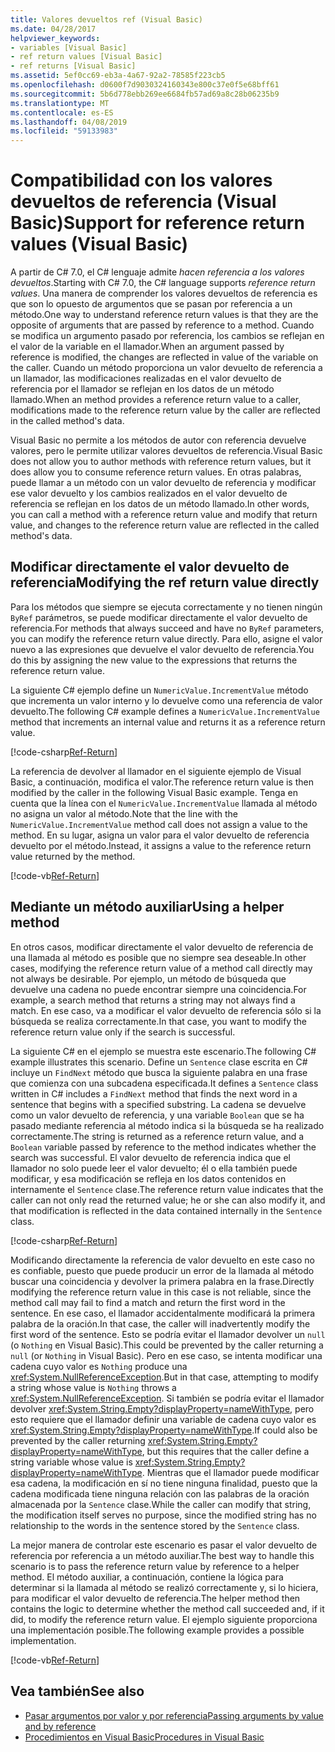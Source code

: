 ```yaml
---
title: Valores devueltos ref (Visual Basic)
ms.date: 04/28/2017
helpviewer_keywords:
- variables [Visual Basic]
- ref return values [Visual Basic]
- ref returns [Visual Basic]
ms.assetid: 5ef0cc69-eb3a-4a67-92a2-78585f223cb5
ms.openlocfilehash: d0600f7d9030324160343e800c37e0f5e68bff61
ms.sourcegitcommit: 5b6d778ebb269ee6684fb57ad69a8c28b06235b9
ms.translationtype: MT
ms.contentlocale: es-ES
ms.lasthandoff: 04/08/2019
ms.locfileid: "59133983"
---
```

# <a name="support-for-reference-return-values-visual-basic"></a><span data-ttu-id="06165-102">Compatibilidad con los valores devueltos de referencia (Visual Basic)</span><span class="sxs-lookup"><span data-stu-id="06165-102">Support for reference return values (Visual Basic)</span></span>

<span data-ttu-id="06165-103">A partir de C# 7.0, el C# lenguaje admite *hacen referencia a los valores devueltos*.</span><span class="sxs-lookup"><span data-stu-id="06165-103">Starting with C# 7.0, the C# language supports *reference return values*.</span></span> <span data-ttu-id="06165-104">Una manera de comprender los valores devueltos de referencia es que son lo opuesto de argumentos que se pasan por referencia a un método.</span><span class="sxs-lookup"><span data-stu-id="06165-104">One way to understand reference return values is that they are the opposite of arguments that are passed by reference to a method.</span></span> <span data-ttu-id="06165-105">Cuando se modifica un argumento pasado por referencia, los cambios se reflejan en el valor de la variable en el llamador.</span><span class="sxs-lookup"><span data-stu-id="06165-105">When an argument passed by reference is modified, the changes are reflected in value of the variable on the caller.</span></span> <span data-ttu-id="06165-106">Cuando un método proporciona un valor devuelto de referencia a un llamador, las modificaciones realizadas en el valor devuelto de referencia por el llamador se reflejan en los datos de un método llamado.</span><span class="sxs-lookup"><span data-stu-id="06165-106">When an method provides a reference return value to a caller, modifications made to the reference return value by the caller are reflected in the called method's data.</span></span>

<span data-ttu-id="06165-107">Visual Basic no permite a los métodos de autor con referencia devuelve valores, pero le permite utilizar valores devueltos de referencia.</span><span class="sxs-lookup"><span data-stu-id="06165-107">Visual Basic does not allow you to author methods with reference return values, but it does allow you to consume reference return values.</span></span> <span data-ttu-id="06165-108">En otras palabras, puede llamar a un método con un valor devuelto de referencia y modificar ese valor devuelto y los cambios realizados en el valor devuelto de referencia se reflejan en los datos de un método llamado.</span><span class="sxs-lookup"><span data-stu-id="06165-108">In other words, you can call a method with a reference return value and modify that return value, and changes to the reference return value are reflected in the called method's data.</span></span>

## <a name="modifying-the-ref-return-value-directly"></a><span data-ttu-id="06165-109">Modificar directamente el valor devuelto de referencia</span><span class="sxs-lookup"><span data-stu-id="06165-109">Modifying the ref return value directly</span></span>

<span data-ttu-id="06165-110">Para los métodos que siempre se ejecuta correctamente y no tienen ningún `ByRef` parámetros, se puede modificar directamente el valor devuelto de referencia.</span><span class="sxs-lookup"><span data-stu-id="06165-110">For methods that always succeed and have no `ByRef` parameters, you can modify the reference return value directly.</span></span> <span data-ttu-id="06165-111">Para ello, asigne el valor nuevo a las expresiones que devuelve el valor devuelto de referencia.</span><span class="sxs-lookup"><span data-stu-id="06165-111">You do this by assigning the new value to the expressions that returns the reference return value.</span></span> 

<span data-ttu-id="06165-112">La siguiente C# ejemplo define un `NumericValue.IncrementValue` método que incrementa un valor interno y lo devuelve como una referencia de valor devuelto.</span><span class="sxs-lookup"><span data-stu-id="06165-112">The following C# example defines a `NumericValue.IncrementValue` method that increments an internal value and returns it as a reference return value.</span></span> 

[!code-csharp[Ref-Return](../../../../../samples/snippets/visualbasic/programming-guide/language-features/procedures/ref-returns1.cs)]

<span data-ttu-id="06165-113">La referencia de devolver al llamador en el siguiente ejemplo de Visual Basic, a continuación, modifica el valor.</span><span class="sxs-lookup"><span data-stu-id="06165-113">The reference return value is then modified by the caller in the following Visual Basic example.</span></span> <span data-ttu-id="06165-114">Tenga en cuenta que la línea con el `NumericValue.IncrementValue` llamada al método no asigna un valor al método.</span><span class="sxs-lookup"><span data-stu-id="06165-114">Note that the line with the `NumericValue.IncrementValue` method call does not assign a value to the method.</span></span> <span data-ttu-id="06165-115">En su lugar, asigna un valor para el valor devuelto de referencia devuelto por el método.</span><span class="sxs-lookup"><span data-stu-id="06165-115">Instead, it assigns a value to the reference return value returned by the method.</span></span>

[!code-vb[Ref-Return](../../../../../samples/snippets/visualbasic/programming-guide/language-features/procedures/use-ref-returns1.vb)]

## <a name="using-a-helper-method"></a><span data-ttu-id="06165-116">Mediante un método auxiliar</span><span class="sxs-lookup"><span data-stu-id="06165-116">Using a helper method</span></span>

<span data-ttu-id="06165-117">En otros casos, modificar directamente el valor devuelto de referencia de una llamada al método es posible que no siempre sea deseable.</span><span class="sxs-lookup"><span data-stu-id="06165-117">In other cases, modifying the reference return value of a method call directly may not always be desirable.</span></span> <span data-ttu-id="06165-118">Por ejemplo, un método de búsqueda que devuelve una cadena no puede encontrar siempre una coincidencia.</span><span class="sxs-lookup"><span data-stu-id="06165-118">For example, a search method that returns a string may not always find a match.</span></span> <span data-ttu-id="06165-119">En ese caso, va a modificar el valor devuelto de referencia sólo si la búsqueda se realiza correctamente.</span><span class="sxs-lookup"><span data-stu-id="06165-119">In that case, you want to modify the reference return value only if the search is successful.</span></span>

<span data-ttu-id="06165-120">La siguiente C# en el ejemplo se muestra este escenario.</span><span class="sxs-lookup"><span data-stu-id="06165-120">The following C# example illustrates this scenario.</span></span> <span data-ttu-id="06165-121">Define un `Sentence` clase escrita en C# incluye un `FindNext` método que busca la siguiente palabra en una frase que comienza con una subcadena especificada.</span><span class="sxs-lookup"><span data-stu-id="06165-121">It defines a `Sentence` class written in C# includes a `FindNext` method that finds the next word in a sentence that begins with a specified substring.</span></span> <span data-ttu-id="06165-122">La cadena se devuelve como un valor devuelto de referencia, y una variable `Boolean` que se ha pasado mediante referencia al método indica si la búsqueda se ha realizado correctamente.</span><span class="sxs-lookup"><span data-stu-id="06165-122">The string is returned as a reference return value, and a `Boolean` variable passed by reference to the method indicates whether the search was successful.</span></span> <span data-ttu-id="06165-123">El valor devuelto de referencia indica que el llamador no solo puede leer el valor devuelto; él o ella también puede modificar, y esa modificación se refleja en los datos contenidos en internamente el `Sentence` clase.</span><span class="sxs-lookup"><span data-stu-id="06165-123">The reference return value indicates that the caller can not only read the returned value; he or she can also modify it, and that modification is reflected in the data contained internally in the `Sentence` class.</span></span>

[!code-csharp[Ref-Return](../../../../../samples/snippets/visualbasic/getting-started/ref-returns.cs)]

<span data-ttu-id="06165-124">Modificando directamente la referencia de valor devuelto en este caso no es confiable, puesto que puede producir un error de la llamada al método buscar una coincidencia y devolver la primera palabra en la frase.</span><span class="sxs-lookup"><span data-stu-id="06165-124">Directly modifying the reference return value in this case is not reliable, since the method call may fail to find a match and return the first word in the sentence.</span></span> <span data-ttu-id="06165-125">En ese caso, el llamador accidentalmente modificará la primera palabra de la oración.</span><span class="sxs-lookup"><span data-stu-id="06165-125">In that case, the caller will inadvertently modify the first word of the sentence.</span></span> <span data-ttu-id="06165-126">Esto se podría evitar el llamador devolver un `null` (o `Nothing` en Visual Basic).</span><span class="sxs-lookup"><span data-stu-id="06165-126">This could be prevented by the caller returning a `null` (or `Nothing` in Visual Basic).</span></span> <span data-ttu-id="06165-127">Pero en ese caso, se intenta modificar una cadena cuyo valor es `Nothing` produce una <xref:System.NullReferenceException>.</span><span class="sxs-lookup"><span data-stu-id="06165-127">But in that case, attempting to modify a string whose value is `Nothing` throws a <xref:System.NullReferenceException>.</span></span> <span data-ttu-id="06165-128">Si también se podría evitar el llamador devolver <xref:System.String.Empty?displayProperty=nameWithType>, pero esto requiere que el llamador definir una variable de cadena cuyo valor es <xref:System.String.Empty?displayProperty=nameWithType>.</span><span class="sxs-lookup"><span data-stu-id="06165-128">If could also be prevented by the caller returning <xref:System.String.Empty?displayProperty=nameWithType>, but this requires that the caller define a string variable whose value is <xref:System.String.Empty?displayProperty=nameWithType>.</span></span> <span data-ttu-id="06165-129">Mientras que el llamador puede modificar esa cadena, la modificación en sí no tiene ninguna finalidad, puesto que la cadena modificada tiene ninguna relación con las palabras de la oración almacenada por la `Sentence` clase.</span><span class="sxs-lookup"><span data-stu-id="06165-129">While the caller can modify that string, the modification itself serves no purpose, since the modified string has no relationship to the words in the sentence stored by the `Sentence` class.</span></span>

<span data-ttu-id="06165-130">La mejor manera de controlar este escenario es pasar el valor devuelto de referencia por referencia a un método auxiliar.</span><span class="sxs-lookup"><span data-stu-id="06165-130">The best way to handle this scenario is to pass the reference return value by reference to a helper method.</span></span> <span data-ttu-id="06165-131">El método auxiliar, a continuación, contiene la lógica para determinar si la llamada al método se realizó correctamente y, si lo hiciera, para modificar el valor devuelto de referencia.</span><span class="sxs-lookup"><span data-stu-id="06165-131">The helper method then contains the logic to determine whether the method call succeeded and, if it did, to modify the reference return value.</span></span> <span data-ttu-id="06165-132">El ejemplo siguiente proporciona una implementación posible.</span><span class="sxs-lookup"><span data-stu-id="06165-132">The following example provides a possible implementation.</span></span>

[!code-vb[Ref-Return](../../../../../samples/snippets/visualbasic/getting-started/ref-return-helper.vb#1)]

## <a name="see-also"></a><span data-ttu-id="06165-133">Vea también</span><span class="sxs-lookup"><span data-stu-id="06165-133">See also</span></span>

- [<span data-ttu-id="06165-134">Pasar argumentos por valor y por referencia</span><span class="sxs-lookup"><span data-stu-id="06165-134">Passing arguments by value and by reference</span></span>](passing-arguments-by-value-and-by-reference.md)
- [<span data-ttu-id="06165-135">Procedimientos en Visual Basic</span><span class="sxs-lookup"><span data-stu-id="06165-135">Procedures in Visual Basic</span></span>](index.md)
